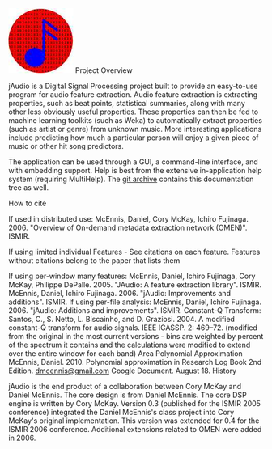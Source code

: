 <img src="jAudioLogo3-128.jpg" height="128" weight="128" alt="Graph-RAT Logo"/>
Project Overview

jAudio is a Digital Signal Processing project built to provide an easy-to-use program for audio feature extraction. Audio feature extraction is extracting properties, such as beat points, statistical summaries, along with many other less obviously useful properties. These properties can then be fed to machine learning toolkits (such as Weka) to automatically extract properties (such as artist or genre) from unknown music. More interesting applications include predicting how much a particular person will enjoy a given piece of music or other hit song predictors.

The application can be used through a GUI, a command-line interface, and with embedding support.  Help is best from the extensive in-application help system (requiring MultiHelp).  The [git archive](https://gtihub.com/dmcennis/jAudioGIT/extras/help/en_US/index.html) contains this documentation tree as well.

How to cite

If used in distributed use: McEnnis, Daniel, Cory McKay, Ichiro Fujinaga. 2006. "Overview of On-demand metadata extraction network (OMEN)". ISMIR.

If using limited individual Features - See citations on each feature. Features without citations belong to the paper that lists them

If using per-window many features:
McEnnis, Daniel, Ichiro Fujinaga, Cory McKay, Philippe DePalle. 2005. "JAudio: A feature extraction library". ISMIR.
McEnnis, Daniel, Ichiro Fujinaga. 2006. "jAudio: Improvements and additions". ISMIR.
If using per-file analysis: McEnnis, Daniel, Ichiro Fujinaga. 2006. "jAudio: Additions and improvements". ISMIR.
Constant-Q Transform: Santos, C., S. Netto, L. Biscainho, and D. Graziosi. 2004. A modified constant-Q transform for audio signals. IEEE ICASSP. 2: 469–72. (modified from the original in the most current versions - bins are weighted by percent of the spectrum it contains and the calculations were modified to extend over the entire window for each band)
Area Polynomial Approximation McEnnis, Daniel. 2010. Polynomial approximation in Research Log Book 2nd Edition. dmcennis@gmail.com Google Document. August 18.
History

jAudio is the end product of a collaboration between Cory McKay and Daniel McEnnis. The core design is from Daniel McEnnis. The core DSP engine is written by Cory McKay. Version 0.3 (published for the ISMIR 2005 conference) integrated the Daniel McEnnis's class project into Cory McKay's original implementation. This version was extended for 0.4 for the ISMIR 2006 conference. Additional extensions related to OMEN were added in 2006.
